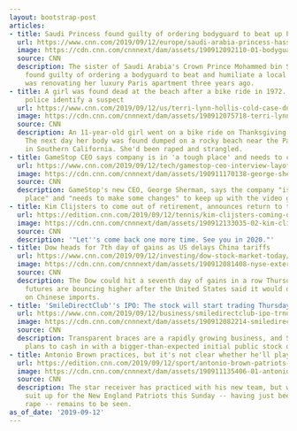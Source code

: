 ```yaml
---
layout: bootstrap-post
articles:
- title: Saudi Princess found guilty of ordering bodyguard to beat up Paris craftsman
  url: https://www.cnn.com/2019/09/12/europe/saudi-arabia-princess-hassa-verdict-intl/index.html
  image: https://cdn.cnn.com/cnnnext/dam/assets/190912092110-01-bodyguard-raina-said-0912-super-tease.jpg
  source: CNN
  description: The sister of Saudi Arabia's Crown Prince Mohammed bin Salman has been
    found guilty of ordering a bodyguard to beat and humiliate a local craftsman who
    was renovating her luxury Paris apartment three years ago.
- title: A girl was found dead at the beach after a bike ride in 1972. DNA helped
    police identify a suspect
  url: https://www.cnn.com/2019/09/12/us/terri-lynn-hollis-cold-case-dna/index.html
  image: https://cdn.cnn.com/cnnnext/dam/assets/190912075718-terri-lynn-hollis-jake-edward-brown-split-super-tease.jpg
  source: CNN
  description: An 11-year-old girl went on a bike ride on Thanksgiving Day in 1972.
    The next day her body was found dumped on a rocky beach near the Pacific Ocean
    in Southern California. She'd been raped and strangled.
- title: GameStop CEO says company is in 'a tough place' and needs to change
  url: https://www.cnn.com/2019/09/12/tech/gamestop-ceo-interview-layoffs/index.html
  image: https://cdn.cnn.com/cnnnext/dam/assets/190911170138-george-sherman-gamestop-super-tease.jpg
  source: CNN
  description: GameStop's new CEO, George Sherman, says the company "is in a tough
    place" and "needs to make some changes" to keep up with the video game industry.
- title: Kim Clijsters to come out of retirement, announces return to tennis at 36
  url: https://edition.cnn.com/2019/09/12/tennis/kim-clijsters-coming-out-of-retirement-spt-intl/index.html
  image: https://cdn.cnn.com/cnnnext/dam/assets/190912133035-02-kim-clijsters-file-super-tease.jpg
  source: CNN
  description: '"Let''s come back one more time. See you in 2020."'
- title: Dow heads for 7th day of gains as US delays China tariffs
  url: https://www.cnn.com/2019/09/12/investing/dow-stock-market-today/index.html
  image: https://cdn.cnn.com/cnnnext/dam/assets/190912081408-nyse-exterior-0903-super-tease.jpg
  source: CNN
  description: The Dow could hit a seventh day of gains in a row Thursday, as stock
    futures are bouncing higher after the United States said it would delay some tariffs
    on Chinese imports.
- title: 'SmileDirectClub''s IPO: The stock will start trading Thursday'
  url: https://www.cnn.com/2019/09/12/business/smiledirectclub-ipo-trnd/index.html
  image: https://cdn.cnn.com/cnnnext/dam/assets/190912082214-smiledirectclub-super-tease.jpg
  source: CNN
  description: Transparent braces are a rapidly growing business, and SmileDirectClub
    plans to cash in with a bigger-than-expected initial public stock offering.
- title: Antonio Brown practices, but it's not clear whether he'll play Sunday
  url: https://edition.cnn.com/2019/09/12/sport/antonio-brown-patriots-game-status/index.html
  image: https://cdn.cnn.com/cnnnext/dam/assets/190911135406-01-antonio-brown-patriots-practice-0911-super-tease.jpg
  source: CNN
  description: The star receiver has practiced with his new team, but whether he'll
    suit up for the New England Patriots this Sunday -- having just been accused of
    rape -- remains to be seen.
as_of_date: '2019-09-12'
---
```


